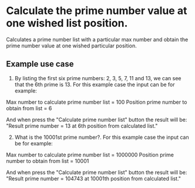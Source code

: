 # Calculate the prime number value at one wished list position.

Calculates a prime number list with a particular max number and obtain the prime number value at one wished particular position.

## Example use case

1. By listing the first six prime numbers: 2, 3, 5, 7, 11 and 13, we can see that the 6th prime is 13. For this example case the input can be for example:

Max number to calculate prime number list = 100
Position prime number to obtain from list = 6

And when press the "Calculate prime number list" button the result will be:
"Result prime number = 13 at 6th position from calculated list."

2. What is the 10001st prime number?. For this example case the input can be for example:

Max number to calculate prime number list = 1000000
Position prime number to obtain from list = 10001

And when press the "Calculate prime number list" button the result will be:
"Result prime number = 104743 at 10001th position from calculated list."
